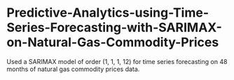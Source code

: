 # Predictive-Analytics-using-Time-Series-Forecasting-with-SARIMAX-on-Natural-Gas-Commodity-Prices
Used a SARIMAX model of order (1, 1, 1, 12) for time series forecasting on 48 months of natural gas commodity prices data.
